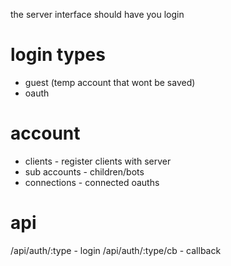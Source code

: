 the server interface should have you login

# login types
* guest (temp account that wont be saved)
* oauth


# account
* clients -  register clients with server
* sub accounts - children/bots
* connections - connected oauths

# api
/api/auth/:type - login
/api/auth/:type/cb - callback

